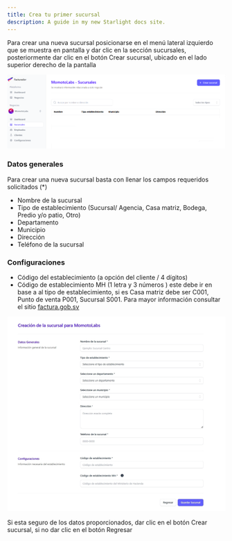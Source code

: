 ```yaml
---
title: Crea tu primer sucursal
description: A guide in my new Starlight docs site.
---
```


Para crear una nueva sucursal posicionarse en el menú lateral izquierdo que se muestra en pantalla y dar clic en la sección sucursales, posteriormente dar clic en el botón Crear sucursal, ubicado en el lado superior derecho de la pantalla

![Página de registro](../../../assets/branch-init.png)

### Datos generales

Para crear una nueva sucursal basta con llenar los campos requeridos solicitados (*)

- Nombre de la sucursal
- Tipo de establecimiento (Sucursal/ Agencia, Casa matriz, Bodega, Predio y/o patio, Otro)
- Departamento
- Municipio
- Dirección
- Teléfono de la sucursal
 
### Configuraciones

- Código del establecimiento (a opción del cliente / 4 dígitos)
- Código de establecimiento MH (1 letra y 3 números ) este debe ir en base a al tipo de establecimiento, si es Casa matriz debe ser C001,  Punto de venta P001, Sucursal S001. Para mayor información consultar el sitio [factura.gob.sv](https://factura.gob.sv)

![Página de registro](../../../assets/branch-form.jpeg)

Si esta seguro de los datos proporcionados, dar clic en el botón Crear sucursal, si no dar clic en el botón Regresar